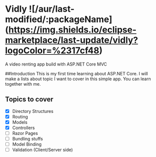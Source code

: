 # Vidly ![/aur/last-modified/:packageName] (https://img.shields.io/eclipse-marketplace/last-update/vidly?logoColor=%2317cf48)
A video renting app build with ASP.NET Core MVC

##Introduction
This is my first time learning about ASP.NET Core. I will make a lists about topic I want to cover in this simple app. You can learn together with me.

## Topics to cover

 - [x] Directory Structures
 - [x] Routing
 - [x] Models
 - [x] Controllers
 - [ ] Razor Pages
 - [ ] Bundling stuffs
 - [ ] Model Binding
 - [ ] Validation (Client/Server side)
